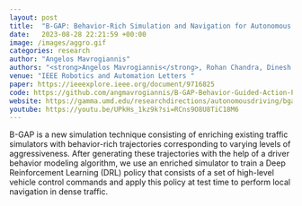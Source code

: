 ```yaml
---
layout: post
title:  "B-GAP: Behavior-Rich Simulation and Navigation for Autonomous Driving"
date:   2023-08-28 22:21:59 +00:00
image: /images/aggro.gif
categories: research
author: "Angelos Mavrogiannis"
authors: "<strong>Angelos Mavrogiannis</strong>, Rohan Chandra, Dinesh Manocha"
venue: "IEEE Robotics and Automation Letters "
paper: https://ieeexplore.ieee.org/document/9716825
code: https://github.com/angmavrogiannis/B-GAP-Behavior-Guided-Action-Prediction-and-Navigation-for-Autonomous-Driving
website: https://gamma.umd.edu/researchdirections/autonomousdriving/bgap/
youtube: https://youtu.be/UPkHs_1kz9k?si=RCns9O8U8TiC18M6
---
```

B-GAP is a new simulation technique consisting of enriching existing traffic simulators with behavior-rich trajectories corresponding to varying levels of aggressiveness. After generating these trajectories with the help of a driver behavior modeling algorithm, we use an enriched simulator to train a Deep Reinforcement Learning (DRL) policy that consists of a set of high-level vehicle control commands and apply this policy at test time to perform local navigation in dense traffic.